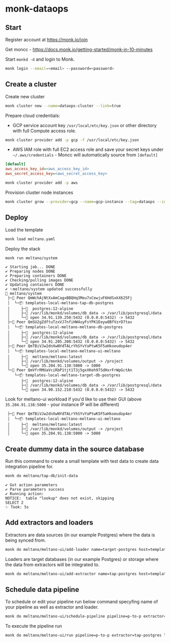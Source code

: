 # monk-dataops

## Start 

Register account at https://monk.io/join

Get moncc - https://docs.monk.io/getting-started/monk-in-10-minutes

Start `monkd -d` and login to Monk.

```bash
monk login --email=<email> --password=<password>
```

## Create a cluster

Create new cluster 
```bash
monk cluster new --name=dataops-cluster --link=true
```

Prepare cloud credentials:
- GCP service account key `/usr/local/etc/key.json` or other directory with full Compute access role.
```bash
monk cluster provider add -p gcp -f /usr/local/etc/key.json
```
- AWS IAM role with full EC2 access role and save your secret keys under `~/.aws/credentials` - Moncc will automatically source from `[default]`
```ini
[default]
aws_access_key_id=<aws_access_key_id>
aws_secret_access_key=<aws_secret_access_key>
```
```bash
monk cluster provider add -p aws
```

Provision cluster node instances
```bash
monk cluster grow --provider=gcp --name=gcp-instance --tag=dataops --instance-type=n2-standard-2 --region=europe-west4 --disk-size=10 -m 4
```

## Deploy

Load the template
```bash
monk load meltano.yaml 
```

Deploy the stack 
```bash
monk run meltano/system
```
```
✔ Starting job... DONE
✔ Preparing nodes DONE
✔ Preparing containers DONE
✔ Checking/pulling images DONE
✔ Updating containers DONE
✔ ✨meltano/system updated successfully
🔩 meltano/system
 ├─🧊 Peer QmWchAjNtXxAmCagxBBQHq3Meu7xCewjuF6HdSxkX625Fj
 │  └─📦 templates-local-meltano-tap-db-postgres
 │     ├─🧩  postgres:12-alpine
 │     ├─💾 /var/lib/monkd/volumes/db_data -> /var/lib/postgresql/data
 │     └─🔌 open 34.91.139.250:5432 (0.0.0.0:5432) -> 5432
 ├─🧊 Peer QmSU2gZdftuTzxVJ7nfiHW4uyFsYPK1Eeyw8BfVzrD7tav
 │  └─📦 templates-local-meltano-meltano-db-postgres
 │     ├─🧩  postgres:12-alpine
 │     ├─💾 /var/lib/monkd/volumes/db_data -> /var/lib/postgresql/data
 │     └─🔌 open 34.91.205.208:5432 (0.0.0.0:5432) -> 5432
 ├─🧊 Peer QmTBiVJw2dnXwNYdTALrYhSYvYaPtwK5F5aHkoeudop4er
 │  └─📦 templates-local-meltano-meltano-ui-meltano
 │     ├─🧩  meltano/meltano:latest
 │     ├─💾 /var/lib/monkd/volumes/output -> /project
 │     └─🔌 open 35.204.91.138:5000 -> 5000
 └─🧊 Peer QmVfrRMUaVciRbP1tjt1T3j5gxXKeh97SdHxrFrWpGctAn
    └─📦 templates-local-meltano-target-db-postgres
       ├─🧩  postgres:12-alpine
       ├─💾 /var/lib/monkd/volumes/db_data -> /var/lib/postgresql/data
       └─🔌 open 34.90.152.210:5432 (0.0.0.0:5432) -> 5432
```

Look for meltano-ui workload if you'd like to use their GUI (above `35.204.91.138:5000` - your instance IP will be different)
```
 ├─🧊 Peer QmTBiVJw2dnXwNYdTALrYhSYvYaPtwK5F5aHkoeudop4er
 │  └─📦 templates-local-meltano-meltano-ui-meltano
 │     ├─🧩  meltano/meltano:latest
 │     ├─💾 /var/lib/monkd/volumes/output -> /project
 │     └─🔌 open 35.204.91.138:5000 -> 5000
```

## Create dummy data in the source database

Run this command to create a small template with test data to create data integration pipeline for.
```bash
monk do meltano/tap-db/init-data
```
```
✔ Got action parameters
✔ Parse parameters success
✔ Running action: 
NOTICE:  table "lookup" does not exist, skipping
SELECT 2
✨ Took: 5s
```

## Add extractors and loaders

Extractors are data sources (in our example Postgres) where the data is being synced from.
```bash
monk do meltano/meltano-ui/add-loader name=target-postgres host=templates-local-meltano-target-db-postgres dbname=postgres schema=public username=postgres password=password
```
Loaders are target databases (in our example Postgres) or storage where the data from extractors will be integrated to.
```bash
monk do meltano/meltano-ui/add-extractor name=tap-postgres host=templates-local-meltano-tap-db-postgres dbname=postgres schema=public username=postgres password=password replication-method=FULL_TABLE
```

## Schedule data pipeline

To schedule or edit your pipeline run below command specyfing name of your pipeline as well as extractor and loader.
```bash
monk do meltano/meltano-ui/schedule-pipeline pipeline=p-to-p extractor=tap-postgres loader=target-postgres frequency=@once
```
To execute the pipeline run
```bash
monk do meltano/meltano-ui/run pipeline=p-to-p extractor=tap-postgres loader=target-postgres
```
